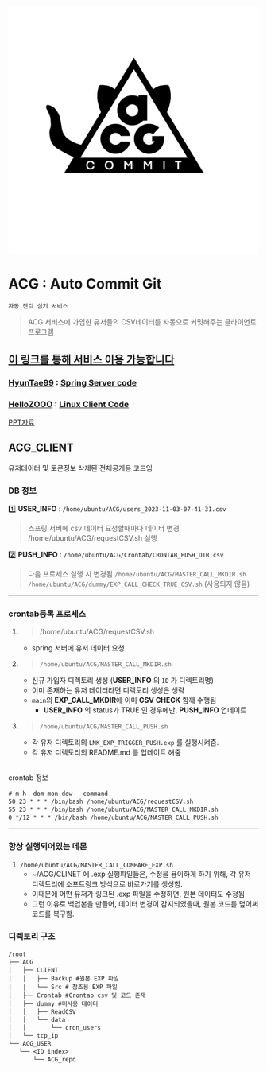 <a href="https://prod.hyunn.shop/description">
  <img src="https://github.com/A-C-G/back-end/blob/main/src/main/resources/templates/ACG_LOGO.png" alt="ACG Logo">
</a>

# ACG : Auto Commit Git
`자동 잔디 심기 서비스`
> ACG 서비스에 가입한 유저들의 CSV데이터를 자동으로 커밋해주는 클라이언트 프로그램

## [이 링크를 통해 서비스 이용 가능합니다](https://prod.hyunn.shop/)
### [HyunTae99](https://github.com/hyuntae99) : [Spring Server code](https://github.com/A-C-G/back-end)
### [HelloZOOO](https://github.com/HelloZOOO) : [Linux Client Code](https://github.com/HelloZOOO/ACG_CLIENT)

[PPT자료](https://docs.google.com/presentation/d/1SwTtjPmRu_-K8BIRhXG298PkwFupW2K0/edit?usp=sharing&ouid=103204687067264269924&rtpof=true&sd=true)

## ACG_CLIENT
유저데이터 및 토큰정보 삭제된 전체공개용 코드임


### DB 정보
1️⃣ **USER_INFO** : `/home/ubuntu/ACG/users_2023-11-03-07-41-31.csv`
> 스프링 서버에 csv 데이터 요청할때마다 데이터 변경
> /home/ubuntu/ACG/requestCSV.sh 실행

2️⃣ **PUSH_INFO** : `/home/ubuntu/ACG/Crontab/CRONTAB_PUSH_DIR.csv`
> 다음 프로세스 실행 시 변경됨
> `/home/ubuntu/ACG/MASTER_CALL_MKDIR.sh`
> `/home/ubuntu/ACG/dummy/EXP_CALL_CHECK_TRUE_CSV.sh` (사용되지 않음)

---

### crontab등록 프로세스

1. >/home/ubuntu/ACG/requestCSV.sh
   - spring 서버에 유저 데이터 요청
2. >`/home/ubuntu/ACG/MASTER_CALL_MKDIR.sh`
    - 신규 가입자 디렉토리 생성 (**USER_INFO** 의 `ID` 가 디렉토리명)
    - 이미 존재하는 유저 데이터라면 디렉토리 생성은 생략
    - `main`의 **EXP_CALL_MKDIR**에 이미 **CSV CHECK** 함께 수행됨
      - **USER_INFO** 의 status가 TRUE 인 경우에만, **PUSH_INFO** 업데이트
3. > `/home/ubuntu/ACG/MASTER_CALL_PUSH.sh`
   - 각 유저 디렉토리의 `LNK_EXP_TRIGGER_PUSH.exp` 를 실행시켜줌.
   - 각 유저 디렉토리의 README.md 를 업데이트 해줌


</br>crontab 정보
```sehll
# m h  dom mon dow   command
50 23 * * * /bin/bash /home/ubuntu/ACG/requestCSV.sh
55 23 * * * /bin/bash /home/ubuntu/ACG/MASTER_CALL_MKDIR.sh
0 */12 * * * /bin/bash /home/ubuntu/ACG/MASTER_CALL_PUSH.sh
```

---

### 항상 실행되어있는 데몬
1. `/home/ubuntu/ACG/MASTER_CALL_COMPARE_EXP.sh`
   - ~/ACG/CLINET 에 .exp 실행파일들은, 수정을 용이하게 하기 위해, 각 유저 디렉토리에 소프트링크 방식으로 바로가기를 생성함.
   - 이때문에 어떤 유저가 링크된 .exp 파일을 수정하면, 원본 데이터도 수정됨
   - 그런 이유로 백업본을 만들어, 데이터 변경이 감지되었을때, 원본 코드를 덮어써 코드를 복구함.

### 디렉토리 구조
```shell
/root
├── ACG
│   ├── CLIENT
│   │   ├── Backup #원본 EXP 파일
│   │   └── Src # 참조용 EXP 파일
│   ├── Crontab #Crontab csv 및 코드 존재
│   ├── dummy #미사용 데이터
│   │   ├── ReadCSV
│   │   └── data
│   │       └── cron_users
│   └── tcp_ip
└── ACG_USER
   └── <ID index>
       └── ACG_repo
```
